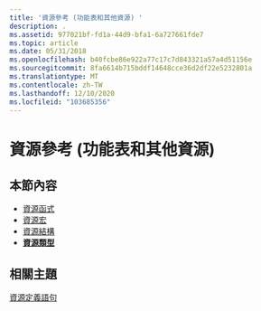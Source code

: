 ```yaml
---
title: '資源參考 (功能表和其他資源) '
description: .
ms.assetid: 977021bf-fd1a-44d9-bfa1-6a727661fde7
ms.topic: article
ms.date: 05/31/2018
ms.openlocfilehash: b40fcbe86e922a77c17c7d843321a57a4d51156e
ms.sourcegitcommit: 8fa6614b715bddf14648cce36d2df22e5232801a
ms.translationtype: MT
ms.contentlocale: zh-TW
ms.lasthandoff: 12/10/2020
ms.locfileid: "103685356"
---
```

# <a name="resource-reference-menus-and-other-resources"></a>資源參考 (功能表和其他資源) 

## <a name="in-this-section"></a>本節內容

-   [資源函式](resources-functions.md)
-   [資源宏](resources-macros.md)
-   [資源結構](resources-structures.md)
-   [**資源類型**](resource-types.md)

## <a name="related-topics"></a>相關主題

<dl> <dt>

[資源定義語句](resource-definition-statements.md)
</dt> </dl>

 

 




